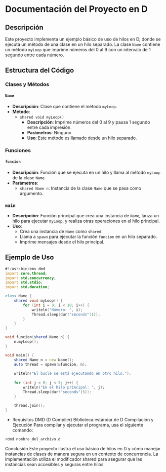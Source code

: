# Documentación del Proyecto en D

## Descripción

Este proyecto implementa un ejemplo básico de uso de hilos en D, donde se ejecuta un método de una clase en un hilo separado. La clase `Name` contiene un método `myLoop` que imprime números del 0 al 9 con un intervalo de 1 segundo entre cada número.

## Estructura del Código

### Clases y Métodos

#### `Name`

- **Descripción**: Clase que contiene el método `myLoop`.
- **Método**: 
  - `shared void myLoop()`
    - **Descripción**: Imprime números del 0 al 9 y pausa 1 segundo entre cada impresión.
    - **Parámetros**: Ninguno.
    - **Uso**: Este método es llamado desde un hilo separado.

### Funciones

#### `funcion`

- **Descripción**: Función que se ejecuta en un hilo y llama al método `myLoop` de la clase `Name`.
- **Parámetros**:
  - `shared Name n`: Instancia de la clase `Name` que se pasa como argumento.

### `main`

- **Descripción**: Función principal que crea una instancia de `Name`, lanza un hilo para ejecutar `myLoop`, y realiza otras operaciones en el hilo principal.
- **Uso**:
  - Crea una instancia de `Name` como `shared`.
  - Llama a `spawn` para ejecutar la función `funcion` en un hilo separado.
  - Imprime mensajes desde el hilo principal.

## Ejemplo de Uso

```d
#!/usr/bin/env dmd
import core.thread;
import std.concurrency;
import std.stdio;
import std.duration;

class Name {
    shared void myLoop() {
        for (int i = 0; i < 10; i++) {
            writeln("Número: ", i);
            Thread.sleep(dur!"seconds"(1));
        }
    }
}

void funcion(shared Name n) {
    n.myLoop();
}

void main() {
    shared Name n = new Name();
    auto thread = spawn(&funcion, n);
    
    writeln("El bucle se está ejecutando en otro hilo.");
    
    for (int j = 0; j < 5; j++) {
        writeln("En el hilo principal: ", j);
        Thread.sleep(dur!"seconds"(5));
    }
    
    thread.join();
}
```
- Requisitos
DMD (D Compiler)
Biblioteca estándar de D
Compilación y Ejecución
Para compilar y ejecutar el programa, usa el siguiente comando:

```bash
rdmd nombre_del_archivo.d
```
Conclusión
Este proyecto ilustra el uso básico de hilos en D y cómo manejar instancias de clases de manera segura en un contexto de concurrencia. La implementación utiliza el modificador shared para asegurar que las instancias sean accesibles y seguras entre hilos.

